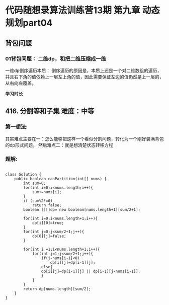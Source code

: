 # 代码随想录算法训练营13期 第九章 动态规划part04


## 背包问题

### 01背包问题： 二维dp，和把二维压缩成一维

一维dp倒序遍历本质：
倒序遍历的原因是，本质上还是一个对二维数组的遍历，并且右下角的值依赖上一层左上角的值，因此需要保证左边的值仍然是上一层的，从右向左覆盖。
 
 **学习时长**
 
## 416. 分割等和子集 难度：中等


### 第一想法:

其实难点主要在一：怎么能够把这样一个看似分割问题，转化为一个刚好装满背包的dp形式问题。
然后难点二：就是想清楚状态转移方程


###  题解:

~~~

class Solution {
    public boolean canPartition(int[] nums) {
        int sum=0;
        for(int i=0;i<nums.length;i++){
            sum+=nums[i];
        }
        if (sum%2!=0)
            return false;
        boolean [][]dp= new boolean[nums.length+1][sum/2+1];
        
        for(int i=0;i<nums.length+1;i++){
            dp[i][0]=true;
        }
        for(int j=0;j<sum/2+1;j++){
            dp[0][j]=false;
        }

        for(int i =1;i<nums.length+1;i++){
            for(int j=1;j<sum/2+1;j++){
                if(j-nums[i-1]<0)
                    dp[i][j]=dp[i-1][j];
                else{
                dp[i][j]=dp[i-1][j] || dp[i-1][j-nums[i-1]];
                }
            }
        }
        return dp[nums.length][sum/2];
    }
}

~~~



